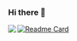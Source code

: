### Hi there 👋

<!--
**kwxmxb/kwxmxb** is a ✨ _special_ ✨ repository because its `README.md` (this file) appears on your GitHub profile.

Here are some ideas to get you started:

- 🔭 I’m currently working on ...
- 🌱 I’m currently learning ...
- 👯 I’m looking to collaborate on ...
- 🤔 I’m looking for help with ...
- 💬 Ask me about ...
- 📫 How to reach me: ...
- 😄 Pronouns: ...
- ⚡ Fun fact: ...
-->


<img align="left" src="https://github-readme-stats.vercel.app/api?username=kwxmxb&show_icons=true&icon_color=0366d6&text_color=24292e&bg_color=ffffff&hide_title=true&count_private=true"/>


[![Readme Card](https://github-readme-stats.vercel.app/api/pin/?username=kwxmxb&repo=github-readme-stats)](https://github.com/kwxmxb/dokploys)
